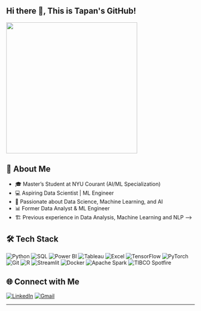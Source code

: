 ## Hi there 👋, This is Tapan's GitHub! 
<img src="https://media.giphy.com/media/QTfX9Ejfra3ZmNxh6B/giphy.gif" width="350">


## 🚀 About Me
- 🎓 Master’s Student at NYU Courant (AI/ML Specialization)
- 💻 Aspiring Data Scientist | ML Engineer
- 🔬 Passionate about Data Science, Machine Learning, and AI
- 📊 Former Data Analyst & ML Engineer
- 🏗️ Previous experience in Data Analysis, Machine Learning and NLP
-->
## 🛠️ Tech Stack
![Python](https://img.shields.io/badge/Python-3776AB?style=for-the-badge&logo=python&logoColor=white)
![SQL](https://img.shields.io/badge/SQL-4479A1?style=for-the-badge&logo=sql&logoColor=white)
![Power BI](https://img.shields.io/badge/Power%20BI-F2C811?style=for-the-badge&logo=powerbi&logoColor=black)
![Tableau](https://img.shields.io/badge/Tableau-E97627?style=for-the-badge&logo=tableau&logoColor=white)
![Excel](https://img.shields.io/badge/Excel-217346?style=for-the-badge&logo=microsoft-excel&logoColor=white)
![TensorFlow](https://img.shields.io/badge/TensorFlow-FF6F00?style=for-the-badge&logo=tensorflow&logoColor=white)
![PyTorch](https://img.shields.io/badge/PyTorch-EE4C2C?style=for-the-badge&logo=pytorch&logoColor=white)
![Git](https://img.shields.io/badge/Git-F05032?style=for-the-badge&logo=git&logoColor=white)
![R](https://img.shields.io/badge/R-276DC3?style=for-the-badge&logo=r&logoColor=white)
![Streamlit](https://img.shields.io/badge/Streamlit-FF4B4B?style=for-the-badge&logo=streamlit&logoColor=white)
![Docker](https://img.shields.io/badge/Docker-2496ED?style=for-the-badge&logo=docker&logoColor=white)
![Apache Spark](https://img.shields.io/badge/Apache%20Spark-FDEE21?style=for-the-badge&logo=apachespark&logoColor=black)
![TIBCO Spotfire](https://img.shields.io/badge/TIBCO%20Spotfire-007ACC?style=for-the-badge&logo=tibco&logoColor=white)

## 🌐 Connect with Me
[![LinkedIn](https://img.shields.io/badge/LinkedIn-0A66C2?style=for-the-badge&logo=linkedin&logoColor=white)](https://www.linkedin.com/in/tapan-khaladkar-ba6513168/)
[![Gmail](https://img.shields.io/badge/Gmail-D14836?style=for-the-badge&logo=gmail&logoColor=white)](mailto:tapankhaladkar@gmail.com)

---


